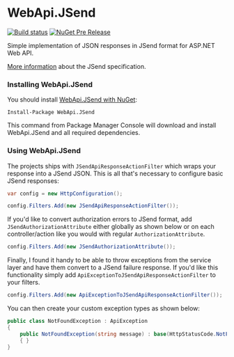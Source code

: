WebApi.JSend
=======

[![Build status](https://ci.appveyor.com/api/projects/status/oyd8ktawb0ur9ah0?svg=true)](https://ci.appveyor.com/project/sakopov/webapi-jsend)
[![NuGet Pre Release](https://img.shields.io/nuget/vpre/WebApi.JSend.svg)](https://www.nuget.org/packages/WebApi.JSend)

Simple implementation of JSON responses in JSend format for ASP.NET Web API.

[More information](https://labs.omniti.com/labs/jsend) about the JSend specification.

### Installing WebApi.JSend

You should install [WebApi.JSend with NuGet](https://www.nuget.org/packages/WebApi.JSend):

```
Install-Package WebApi.JSend
```

This command from Package Manager Console will download and install WebApi.JSend and all required dependencies.

### Using WebApi.JSend

The projects ships with `JSendApiResponseActionFilter` which wraps your response into a JSend JSON. This is all that's necessary to configure basic JSend responses:

```csharp
var config = new HttpConfiguration();

config.Filters.Add(new JSendApiResponseActionFilter());
```
    
If you'd like to convert authorization errors to JSend format, add `JSendAuthorizationAttribute` either globally as shown below or on each controller/action like you would with regular `AuthorizationAttribute`.    
    
```csharp
config.Filters.Add(new JSendAuthorizationAttribute());
```

Finally, I found it handy to be able to throw exceptions from the service layer and have them convert to a JSend failure response. If you'd like this functionality simply add `ApiExceptionToJSendApiResponseActionFilter` to your filters.
    
```csharp
config.Filters.Add(new ApiExceptionToJSendApiResponseActionFilter());
```

You can then create your custom exception types as shown below:

```csharp
public class NotFoundException : ApiException
{
    public NotFoundException(string message) : base(HttpStatusCode.NotFound, message)
    { }
}
```

